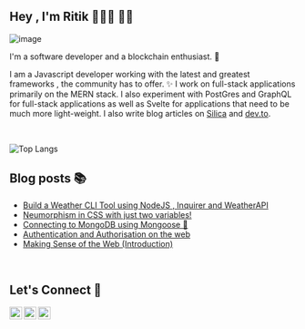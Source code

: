 ## Hey , I'm Ritik 👨🏻‍💻 👋🏼

![image](https://www.linkpicture.com/q/Green-and-White-Technology-LinkedIn.png)

I'm a software developer and a blockchain enthusiast. 🌟

I am a Javascript developer working with the latest and greatest frameworks , the community has to offer. ✨
I work on full-stack applications primarily on the MERN stack. I also experiment with PostGres and GraphQL for full-stack applications as well as Svelte for applications that need to be much more light-weight. I also write blog articles on [Silica](https://spiritan.wordpress.com) and [dev.to](https://dev.to/aritik).


<br>

![Top Langs](https://github-readme-stats.vercel.app/api/top-langs/?username=ARitik&layout=compact)


## Blog posts 📚
<!-- BLOG-POST-LIST:START -->
- [Build a Weather CLI Tool using NodeJS , Inquirer and WeatherAPI](https://dev.to/aritik/build-a-weather-cli-tool-using-nodejs-inquirer-and-weatherapi-2f5n)
- [Neumorphism in CSS with just two variables!  ](https://dev.to/aritik/neumorphism-in-css-with-just-two-variables-2p30)
- [Connecting to MongoDB using Mongoose 🌳](https://dev.to/aritik/connecting-to-mongodb-using-mongoose-3akh)
- [Authentication and Authorisation on the web](https://dev.to/aritik/writing-a-basic-authentication-api-with-express-and-mongodb-1-j8)
- [Making Sense of the Web (Introduction) ](https://dev.to/aritik/making-sense-of-the-web-introduction-2050)
<!-- BLOG-POST-LIST:END -->


<br>

## Let's Connect 🌈

[<img align="left" alt="LinkedIn" width="22px" src="https://cdn.jsdelivr.net/npm/simple-icons@v3/icons/linkedin.svg" />](https://www.linkedin.com/in/ambadi-ritik-017b6318b/)

[<img align="left" alt="Instagram" width="22px" src="https://cdn.jsdelivr.net/npm/simple-icons@v3/icons/instagram.svg" />](https://www.instagram.com/ambadi_ritik/) 

[<img align="left" alt="LinkedIn" width="22px" src="https://cdn.jsdelivr.net/npm/simple-icons@v3/icons/facebook.svg" />](https://www.facebook.com/ambadiritik.krishnan)
